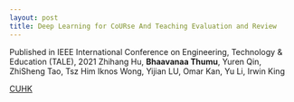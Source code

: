 ```yaml
---
layout: post
title: Deep Learning for CoURse And Teaching Evaluation and Review
---
```


Published in IEEE International Conference on Engineering, Technology & Education (TALE), 2021                                                                                      Zhihang Hu, **Bhaavanaa Thumu**, Yuren Qin, ZhiSheng Tao, Tsz Him Iknos Wong, Yijian LU,
Omar Kan, Yu Li, Irwin King

[CUHK](https://ieeexplore.ieee.org/document/9678633)